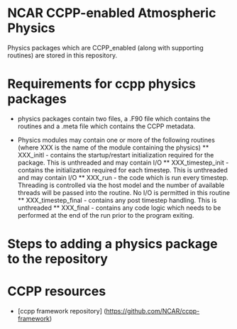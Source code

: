 # NCAR CCPP-enabled Atmospheric Physics

Physics packages which are CCPP_enabled (along with supporting routines) are stored in this repository.

# Requirements for ccpp physics packages

* physics packages contain two files, a .F90 file which contains the routines and a .meta file which contains the CCPP metadata.

* Physics modules may contain one or more of the following routines (where XXX is the name of the module containing the physics)
** XXX_initl - contains the startup/restart initialization required for the package.  This is unthreaded and may contain I/O
** XXX_timestep_init - contains the initialization required for each timestep.  This is unthreaded and may contain I/O
** XXX_run - the code which is run every timestep.  Threading is controlled via the host model and the number of available threads will be passed into the routine.  No I/O is permitted in this routine
** XXX_timestep_final - contains any post timestep handling.  This is unthreaded
** XXX_final -  contains any code logic which needs to be performed at the end of the run prior to the program exiting.

# Steps to adding a physics package to the repository

# CCPP resources

* [ccpp framework repository] (https://github.com/NCAR/ccpp-framework)

